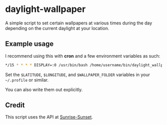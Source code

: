 # daylight-wallpaper
A simple script to set certain wallpapers at various times during the day
depending on the current daylight at your location.

## Example usage
I recommend using this with **cron** and a few environment variables as such:
``` sh
*/15 * * * * DISPLAY=:0 /usr/bin/bash /home/username/bin/daylight_wallpaper.sh -x $LATITUDE -y $LONGITUDE -f $WALLPAPER_FOLDER
```

Set the `$LATITUDE`, `$LONGITUDE`, and `$WALLPAPER_FOLDER` variables in your
`~/.profile` or similar.

You can also write them out explicitly.

## Credit
This script uses the API at [Sunrise-Sunset](https://sunrise-sunset.org/api).
